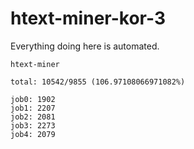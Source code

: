 # htext-miner-kor-3

Everything doing here is automated.

```
htext-miner

total: 10542/9855 (106.97108066971082%)

job0: 1902
job1: 2207
job2: 2081
job3: 2273
job4: 2079
```